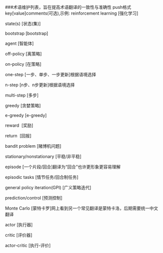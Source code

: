 ###术语维护列表，旨在提高术语翻译的一致性与准确性
push格式 key[value]comments(可选),示例: reinforcement learning [强化学习]

state(s) [状态(集)]

bootstrap [bootstrap]

agent [智能体]

off-policy [离策略]

on-policy  [在策略]

one-step  [一步、单步、一步更新]根据语境选择

n-step  [n步、n步更新]根据语境选择

multi-step [多步]

greedy [贪婪策略]

e-greedy  [e-greedy]

reward  [奖励]

return  [回报]

bandit problem [赌博机问题]

stationary/nonstationary [平稳/非平稳]

episode [一个片段/回合]翻译为“回合”也许更形象更容易理解

episodic tasks [情节任务/回合制任务]

general policy iteration(GPI) [广义策略迭代]

prediction/control [预测控制]

Monte Carlo [蒙特卡罗]网上看到另一个常见翻译是蒙特卡洛，后期需要统一中文翻译

actor [执行器]

critic [评价器]

actor-critic [执行-评价]
